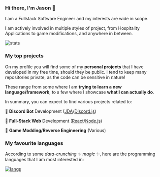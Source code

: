 ### Hi there, I'm Jason 👋

I am a Fullstack Software Engineer and my interests are wide in scope.

I am actively involved in multiple styles of project, from Hospitality Applications to game modifications, and anywhere in between.

![stats](https://github-readme-stats.vercel.app/api?username=test137e29b&count_private=true&show_icons=true&include_all_commits=true)

### My top projects

On my profile you will find some of my **personal projects** that I have developed in my free time, should they be public. I tend to keep many repositories private, as the code can be sensitive in nature!

These range from some where I am **trying to learn a new language/framework**, to a few where I showcase **what I can actually do**.

In summary, you can expect to find various projects related to:

🥇 **Discord Bot** Development ([JDA](https://github.com/DV8FromTheWorld/JDA)/[Discord.js](https://github.com/discordjs/discord.js/))

🥈 **Full-Stack Web** Development ([React](https://github.com/facebook/react)/[Node.js](https://github.com/nodejs/node))

🥉 **Game Modding/Reverse Engineering** (Various)

### My favourite languages

According to some _data-crunching ✨ magic_ ✨, here are the programming languages that I am most interested in:

[![langs](https://github-readme-stats.vercel.app/api/top-langs/?username=test137e29B&layout=compact&hide_title=true)](https://github.com/anuraghazra/github-readme-stats)

<!--
**test137e29B/test137e29B** is a ✨ _special_ ✨ repository because its `README.md` (this file) appears on your GitHub profile.

Here are some ideas to get you started:

- 🔭 I’m currently working on ...
- 🌱 I’m currently learning ...
- 👯 I’m looking to collaborate on ...
- 🤔 I’m looking for help with ...
- 💬 Ask me about ...
- 📫 How to reach me: ...
- 😄 Pronouns: ...
- ⚡ Fun fact: ...
-->

